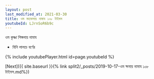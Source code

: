 ```yaml
---
layout: post
last_modified_at: 2021-03-30
title: ওম মহাকসায় নামায ১০৮ টাইমস
youtubeId: LJrnSoR6b9c
---
```

 
 
 ওম কৃষ্ণা পিঙ্গলায় নামায  
 
 -  যিনি লালচে বর্ণের 
 
  
 
  
 
 
 
 
 
 


{% include youtubePlayer.html id=page.youtubeId %}
 
[Next]({{ site.baseurl }}{% link  split2/_posts/2019-10-17-ওম ক্ষমায় নামায ১০৮ টাইমস.md%})
 
